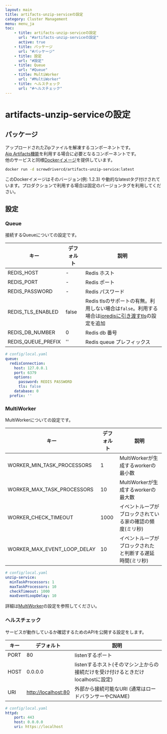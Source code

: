 ```yaml
---
layout: main
title: artifacts-unzip-serviceの設定
category: Cluster Management
menu: menu_ja
toc:
    - title: artifacts-unzip-serviceの設定
      url: "#artifacts-unzip-serviceの設定"
      active: true
    - title: パッケージ
      url: "#パッケージ"
    - title: 設定
      url: "#設定"
    - title: Queue
      url: "#Queue"
    - title: MultiWorker
      url: "#MultiWorker"
    - title: ヘルスチェック
      url: "#ヘルスチェック"
---
```


# artifacts-unzip-serviceの設定

## パッケージ

アップロードされたZipファイルを解凍するコンポーネントです。  
[Aip Artifacts機能](./zip-artifacts.md)を利用する場合に必要となるコンポーネントです。  
他のサービスと同様[Dockerイメージ](https://hub.docker.com/r/screwdrivercd/artifacts-unzip-service)を提供しています。  

```bash
docker run -d screwdrivercd/artifacts-unzip-service:latest
```

このDockerイメージはそのバージョン(例: 1.2.3) や動的なlatestタグ付けされています。プロダクションで利用する場合は固定のバージョンタグを利用してください。

## 設定

### Queue

接続するQueueについての設定です。

キー | デフォルト | 説明
--- | --- | ---
REDIS_HOST | - | Redis ホスト
REDIS_PORT | - | Redis ポート
REDIS_PASSWORD | - | Redis パスワード
REDIS_TLS_ENABLED | false | Redis tlsのサポートの有無。利用しない場合は`false`。利用する場合は[ioredisに引き渡すtls](https://github.com/luin/ioredis#tls-options)の設定を追加
REDIS_DB_NUMBER | 0 | Redis db 番号
REDIS_QUEUE_PREFIX | '' | Redis queue プレフィックス

```yaml
# config/local.yaml
queue:
  redisConnection:
    host: 127.0.0.1
    port: 6379
    options:
      password: REDIS PASSWORD
      tls: false
    database: 0
  prefix: ''
```

### MultiWorker

MultiWorkerについての設定です。

キー | デフォルト | 説明
--- | --- | ---
WORKER_MIN_TASK_PROCESSORS | 1 | MultiWorkerが生成するworkerの最小数
WORKER_MAX_TASK_PROCESSORS | 10 | MultiWorkerが生成するworkerの最大数
WORKER_CHECK_TIMEOUT | 1000 | イベントループがブロックされている家の確認の頻度(ミリ秒)
WORKER_MAX_EVENT_LOOP_DELAY | 10 | イベントループがブロックされたと判断する遅延時間(ミリ秒)

```yaml
# config/local.yaml
unzip-service:
  minTaskProcessors: 1
  maxTaskProcessors: 10
  checkTimeout: 1000
  maxEventLoopDelay: 10
```

詳細は[MultiWorker](https://github.com/actionhero/node-resque#multiworker-options)の設定を参照してください。

### ヘルスチェック

サービスが動作しているか確認するためのAPIを公開する設定をします。

キー | デフォルト | 説明
--- | --- | ---
PORT | 80 | listenするポート
HOST | 0.0.0.0 | listenするホスト(そのマシン上からの接続だけを受け付けるときだけlocalhostに設定)
URI | <http://localhost:80> | 外部から接続可能なURI (通常はロードバランサーやCNAME)

```yaml
# config/local.yaml
httpd:
    port: 443
    host: 0.0.0.0
    uri: https://localhost
```
